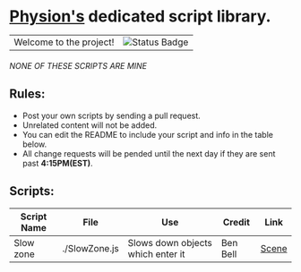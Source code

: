 
# [Physion's](https://app.physion.net) dedicated script library.  <table style="width: 100%;"> <tr> <td>Welcome to the project!</td> <td align="right"><img src="https://img.shields.io/badge/status-active-brightgreen" alt="Status Badge"></td> </tr> </table>
_NONE OF THESE SCRIPTS ARE MINE_  

## Rules:  
- Post your own scripts by sending a pull request.
- Unrelated content will not be added.
- You can edit the README to include your script and info in the table below.
- All change requests will be pended until the next day if they are sent past **4:15PM(EST)**.

## Scripts:

| Script Name | File         | Use                         | Credit                       | Link              |
|-------------|--------------|-----------------------------|----------------------------|---------------------|
| Slow zone   | ./SlowZone.js  | Slows down objects which enter it | Ben Bell | [Scene](https://app.physion.net/scenes/slowzone-script)|


